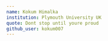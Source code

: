 ```yaml
---
name: Kokum Himalka
institution: Plymouth University UK
quote: Dont stop until youre proud
github_user: kokum007
---
```

